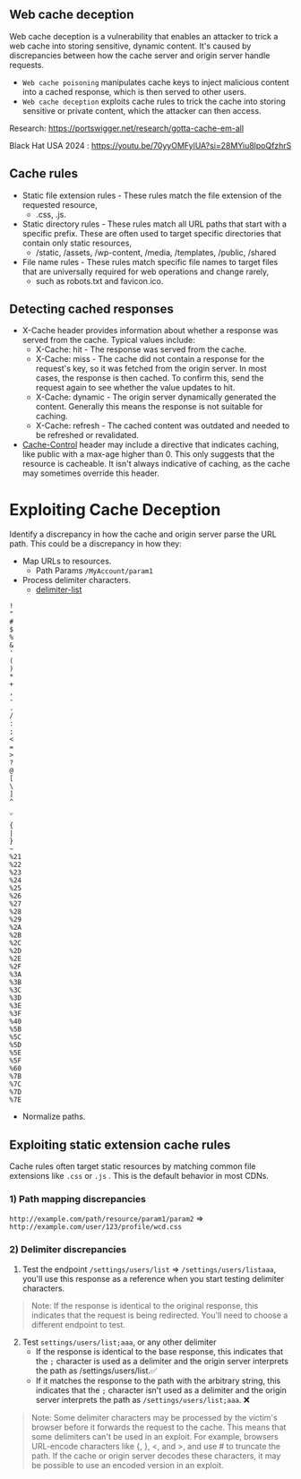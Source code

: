 ## Web cache deception
Web cache deception is a vulnerability that enables an attacker to trick a web cache into storing sensitive, dynamic content. It's caused by discrepancies between how the cache server and origin server handle requests. 
- `Web cache poisoning` manipulates cache keys to inject malicious content into a cached response, which is then served to other users.
- `Web cache deception` exploits cache rules to trick the cache into storing sensitive or private content, which the attacker can then access.

Research: https://portswigger.net/research/gotta-cache-em-all


Black Hat USA 2024 : https://youtu.be/70yyOMFylUA?si=28MYiu8lpoQfzhrS

## Cache rules
- Static file extension rules - These rules match the file extension of the requested resource,
  - .css, .js.
- Static directory rules - These rules match all URL paths that start with a specific prefix. These are often used to target specific directories that contain only static resources,
  - /static, /assets, /wp-content, /media, /templates, /public, /shared
- File name rules - These rules match specific file names to target files that are universally required for web operations and change rarely,
  - such as robots.txt and favicon.ico.

## Detecting cached responses
- X-Cache header provides information about whether a response was served from the cache. Typical values include:
  - X-Cache: hit - The response was served from the cache.
  - X-Cache: miss - The cache did not contain a response for the request's key, so it was fetched from the origin server. In most cases, the response is then cached. To confirm this, send the request again to see whether the value updates to hit.
  - X-Cache: dynamic - The origin server dynamically generated the content. Generally this means the response is not suitable for caching.
  - X-Cache: refresh - The cached content was outdated and needed to be refreshed or revalidated.
- [Cache-Control](https://developer.mozilla.org/en-US/docs/Web/HTTP/Reference/Headers/Cache-Control) header may include a directive that indicates caching, like public with a max-age higher than 0. This only suggests that the resource is cacheable. It isn't always indicative of caching, as the cache may sometimes override this header.

# Exploiting Cache Deception
Identify a discrepancy in how the cache and origin server parse the URL path. This could be a discrepancy in how they:
- Map URLs to resources.
  - Path Params `/MyAccount/param1`
- Process delimiter characters.
  - [delimiter-list](https://portswigger.net/web-security/web-cache-deception/wcd-lab-delimiter-list)
```
!
"
#
$
%
&
'
(
)
*
+
,
-
.
/
:
;
<
=
>
?
@
[
\
]
^
_
`
{
|
}
~
%21
%22
%23
%24
%25
%26
%27
%28
%29
%2A
%2B
%2C
%2D
%2E
%2F
%3A
%3B
%3C
%3D
%3E
%3F
%40
%5B
%5C
%5D
%5E
%5F
%60
%7B
%7C
%7D
%7E
```
- Normalize paths.

## Exploiting static extension cache rules
Cache rules often target static resources by matching common file extensions like `.css` or `.js` . This is the default behavior in most CDNs. 
### 1) Path mapping discrepancies
`http://example.com/path/resource/param1/param2` => `http://example.com/user/123/profile/wcd.css`
### 2) Delimiter discrepancies
1) Test the endpoint `/settings/users/list` => `/settings/users/listaaa`, you'll use this response as a reference when you start testing delimiter characters.
> Note: If the response is identical to the original response, this indicates that the request is being redirected. You'll need to choose a different endpoint to test. 
2) Test `settings/users/list;aaa`, or any other delimiter
    - If the response is identical to the base response, this indicates that the `;` character is used as a delimiter and the origin server interprets the path as /settings/users/list.✅
    - If it matches the response to the path with the arbitrary string, this indicates that the `;` character isn't used as a delimiter and the origin server interprets the path as `/settings/users/list;aaa`. ❌
> Note: Some delimiter characters may be processed by the victim's browser before it forwards the request to the cache. This means that some delimiters can't be used in an exploit. For example, browsers URL-encode characters like {, }, <, and >, and use # to truncate the path. If the cache or origin server decodes these characters, it may be possible to use an encoded version in an exploit.


